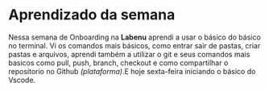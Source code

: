 # Aprendizado da semana
Nessa semana de Onboarding na **Labenu** aprendi a usar o básico do básico no terminal. Vi os comandos mais básicos, como entrar sair de pastas, criar pastas e arquivos, aprendi também a utilizar o git e seus comandos mais basicos como pull, push, branch, checkout e como compartilhar o reposítorio no Github *(plataforma)*.E hoje sexta-feira iniciando o básico do Vscode.
